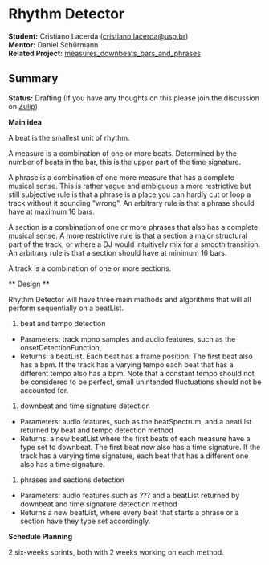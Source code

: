 # Rhythm Detector

**Student:** Cristiano Lacerda (cristiano.lacerda@usp.br)  
**Mentor:** Daniel Schürmann  
**Related Project:**
[measures\_downbeats\_bars\_and\_phrases](measures_downbeats_bars_and_phrases)  

## Summary

**Status:** Drafting (If you have any thoughts on this please join the
discussion on
[Zulip](https://mixxx.zulipchat.com/#narrow/stream/109171-development/topic/Rhythm.20Detector))

**Main idea**

A beat is the smallest unit of rhythm.

A measure is a combination of one or more beats. Determined by the
number of beats in the bar, this is the upper part of the time
signature.

A phrase is a combination of one more measure that has a complete
musical sense. This is rather vague and ambiguous a more restrictive but
still subjective rule is that a phrase is a place you can hardly cut or
loop a track without it sounding "wrong". An arbitrary rule is that a
phrase should have at maximum 16 bars.

A section is a combination of one or more phrases that also has a
complete musical sense. A more restrictive rule is that a section a
major structural part of the track, or where a DJ would intuitively mix
for a smooth transition. An arbitrary rule is that a section should have
at minimum 16 bars.

A track is a combination of one or more sections.

\*\* Design \*\*

Rhythm Detector will have three main methods and algorithms that will
all perform sequentially on a beatList.

1.  beat and tempo detection

<!-- end list -->

  - Parameters: track mono samples and audio features, such as the
    onsetDetectionFunction,
  - Returns: a beatList. Each beat has a frame position. The first beat
    also has a bpm. If the track has a varying tempo each beat that has
    a different tempo also has a bpm. Note that a constant tempo should
    not be considered to be perfect, small unintended fluctuations
    should not be accounted for.

<!-- end list -->

1.  downbeat and time signature detection

<!-- end list -->

  - Parameters: audio features, such as the beatSpectrum, and a beatList
    returned by beat and tempo detection method
  - Returns: a new beatList where the first beats of each measure have a
    type set to downbeat. The first beat now also has a time signature.
    If the track has a varying time signature, each beat that has a
    different one also has a time signature.

<!-- end list -->

1.  phrases and sections detection

<!-- end list -->

  - Parameters: audio features such as ??? and a beatList returned by
    downbeat and time signature detection method
  - Returns a new beatList, where every beat that starts a phrase or a
    section have they type set accordingly.

**Schedule Planning**

2 six-weeks sprints, both with 2 weeks working on each method.

